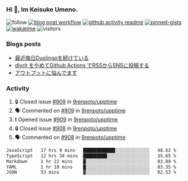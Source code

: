 ### Hi 👋, Im Keisuke Umeno.

<!--
**9renpoto/9renpoto** is a ✨ _special_ ✨ repository because its `README.md` (this file) appears on your GitHub profile.

Here are some ideas to get you started:

- 🔭 I’m currently working on ...
- 🌱 I’m currently learning ...
- 👯 I’m looking to collaborate on ...
- 🤔 I’m looking for help with ...
- 💬 Ask me about ...
- 📫 How to reach me: ...
- 😄 Pronouns: ...
- ⚡ Fun fact: ...
-->

![follow](https://img.shields.io/github/followers/9renpoto?label=Follow&style=social)
[![blog post workflow](https://github.com/9renpoto/9renpoto/actions/workflows/blog.yml/badge.svg)](https://github.com/9renpoto/9renpoto/actions/workflows/blog.yml)
[![github activity readme](https://github.com/9renpoto/9renpoto/actions/workflows/activity.yml/badge.svg)](https://github.com/9renpoto/9renpoto/actions/workflows/activity.yml)
[![pinned-gists](https://github.com/9renpoto/9renpoto/actions/workflows/pin-gist.yml/badge.svg)](https://github.com/9renpoto/9renpoto/actions/workflows/pin-gist.yml)
[![wakatime](https://github.com/9renpoto/9renpoto/actions/workflows/waka-readme-status.yml/badge.svg)](https://github.com/9renpoto/9renpoto/actions/workflows/waka-readme-status.yml)
![visitors](https://komarev.com/ghpvc/?username=9renpoto&label=Profile%20views&color=0e75b6&style=flat)

### Blogs posts

<!-- BLOG-POST-LIST:START -->
- [最近毎日Duolingoを続けている](https://9renpoto.win/entry/2023/12/05/duolingo)
- [dlvrit をやめてGithub Actions でRSSからSNSに投稿する](https://9renpoto.win/entry/2023/11/12/dlvrit-to-gh-actions)
- [アウトプットに悩んでます](https://9renpoto.win/entry/2023/11/11/technology-to-limit-input)
<!-- BLOG-POST-LIST:END -->

### Activity

<!--START_SECTION:activity-->
1. 🔒 Closed issue [#909](https://github.com/9renpoto/upptime/issues/909) in [9renpoto/upptime](https://github.com/9renpoto/upptime)
2. 🗣 Commented on [#909](https://github.com/9renpoto/upptime/issues/909#issuecomment-1851031473) in [9renpoto/upptime](https://github.com/9renpoto/upptime)
3. ❗ Opened issue [#909](https://github.com/9renpoto/upptime/issues/909) in [9renpoto/upptime](https://github.com/9renpoto/upptime)
4. 🔒 Closed issue [#908](https://github.com/9renpoto/upptime/issues/908) in [9renpoto/upptime](https://github.com/9renpoto/upptime)
5. 🗣 Commented on [#908](https://github.com/9renpoto/upptime/issues/908#issuecomment-1850570854) in [9renpoto/upptime](https://github.com/9renpoto/upptime)
<!--END_SECTION:activity-->

<!--START_SECTION:waka-->

```txt
JavaScript   17 hrs 9 mins   ████████████░░░░░░░░░░░░░   48.62 %
TypeScript   12 hrs 34 mins  █████████░░░░░░░░░░░░░░░░   35.65 %
Markdown     1 hr 22 mins    █░░░░░░░░░░░░░░░░░░░░░░░░   03.89 %
YAML         1 hr 10 mins    █░░░░░░░░░░░░░░░░░░░░░░░░   03.35 %
JSON         53 mins         ▓░░░░░░░░░░░░░░░░░░░░░░░░   02.53 %
```

<!--END_SECTION:waka-->
